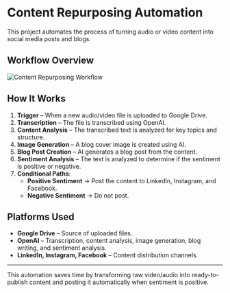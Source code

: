 # Content Repurposing Automation

This project automates the process of turning audio or video content into social media posts and blogs.

## Workflow Overview

![Content Repurposing Workflow](content-repurposing-workflow.png)

## How It Works

1. **Trigger** – When a new audio/video file is uploaded to Google Drive.
2. **Transcription** – The file is transcribed using OpenAI.
3. **Content Analysis** – The transcribed text is analyzed for key topics and structure.
4. **Image Generation** – A blog cover image is created using AI.
5. **Blog Post Creation** – AI generates a blog post from the content.
6. **Sentiment Analysis** – The text is analyzed to determine if the sentiment is positive or negative.
7. **Conditional Paths**:
   - **Positive Sentiment** → Post the content to LinkedIn, Instagram, and Facebook.
   - **Negative Sentiment** → Do not post.

## Platforms Used

- **Google Drive** – Source of uploaded files.
- **OpenAI** – Transcription, content analysis, image generation, blog writing, and sentiment analysis.
- **LinkedIn, Instagram, Facebook** – Content distribution channels.

---

This automation saves time by transforming raw video/audio into ready-to-publish content and posting it automatically when sentiment is positive.
